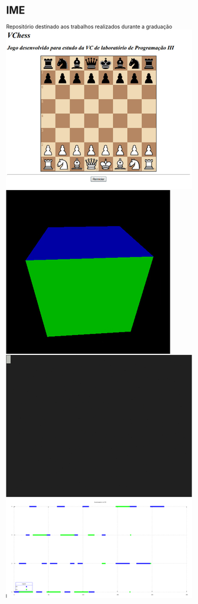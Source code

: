 # IME

Repositório destinado aos trabalhos realizados durante a graduação
![](labProgIII/.readme_files/vchess.jpg)
![](labProgII/.readme_files/rubik.gif)
![](labProgI/.readme_files/damas.gif)
![](sisop/.readme_files/escalonamento.png)
